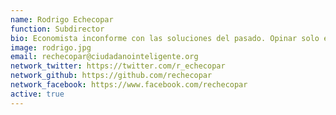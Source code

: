 ```yaml
---
name: Rodrigo Echecopar
function: Subdirector
bio: Economista inconforme con las soluciones del pasado. Opinar solo es fácil, en lo colectivo está el futuro. Como en el fútbol.
image: rodrigo.jpg
email: rechecopar@ciudadanointeligente.org
network_twitter: https://twitter.com/r_echecopar
network_github: https://github.com/rechecopar
network_facebook: https://www.facebook.com/rechecopar
active: true
---
```

